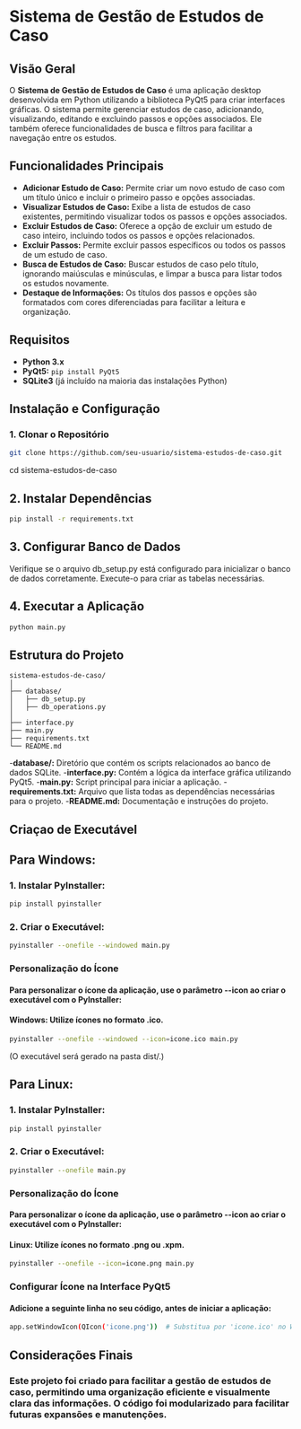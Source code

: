 # Sistema de Gestão de Estudos de Caso

## Visão Geral
O **Sistema de Gestão de Estudos de Caso** é uma aplicação desktop desenvolvida em Python utilizando a biblioteca PyQt5 para criar interfaces gráficas. O sistema permite gerenciar estudos de caso, adicionando, visualizando, editando e excluindo passos e opções associados. Ele também oferece funcionalidades de busca e filtros para facilitar a navegação entre os estudos.

## Funcionalidades Principais
- **Adicionar Estudo de Caso:** Permite criar um novo estudo de caso com um título único e incluir o primeiro passo e opções associadas.
- **Visualizar Estudos de Caso:** Exibe a lista de estudos de caso existentes, permitindo visualizar todos os passos e opções associados.
- **Excluir Estudos de Caso:** Oferece a opção de excluir um estudo de caso inteiro, incluindo todos os passos e opções relacionados.
- **Excluir Passos:** Permite excluir passos específicos ou todos os passos de um estudo de caso.
- **Busca de Estudos de Caso:** Buscar estudos de caso pelo título, ignorando maiúsculas e minúsculas, e limpar a busca para listar todos os estudos novamente.
- **Destaque de Informações:** Os títulos dos passos e opções são formatados com cores diferenciadas para facilitar a leitura e organização.

## Requisitos
- **Python 3.x**
- **PyQt5:** `pip install PyQt5`
- **SQLite3** (já incluído na maioria das instalações Python)

## Instalação e Configuração

### 1. Clonar o Repositório
```bash
git clone https://github.com/seu-usuario/sistema-estudos-de-caso.git
```
cd sistema-estudos-de-caso

## 2. Instalar Dependências
```bash
pip install -r requirements.txt
```
## 3. Configurar Banco de Dados

Verifique se o arquivo db_setup.py está configurado para inicializar o banco de dados corretamente. Execute-o para criar as tabelas necessárias.

## 4. Executar a Aplicação
```bash
python main.py
```
## Estrutura do Projeto
```
sistema-estudos-de-caso/
│
├── database/
│   ├── db_setup.py
│   ├── db_operations.py
│
├── interface.py
├── main.py
├── requirements.txt
└── README.md
```
-**database/:** Diretório que contém os scripts relacionados ao banco de dados SQLite.
-**interface.py:** Contém a lógica da interface gráfica utilizando PyQt5.
-**main.py:** Script principal para iniciar a aplicação.
-**requirements.txt:** Arquivo que lista todas as dependências necessárias para o projeto.
-**README.md:** Documentação e instruções do projeto.

## Criaçao de Executável

## Para Windows:

### 1. Instalar PyInstaller:
```bash
pip install pyinstaller
```
### 2. Criar o Executável:
```bash
pyinstaller --onefile --windowed main.py
```

### Personalização do Ícone
#### Para personalizar o ícone da aplicação, use o parâmetro --icon ao criar o executável com o PyInstaller:

#### Windows: Utilize ícones no formato .ico.

```bash
pyinstaller --onefile --windowed --icon=icone.ico main.py
```
(O executável será gerado na pasta dist/.)

## Para Linux:

### 1. Instalar PyInstaller:
```bash
pip install pyinstaller
```
### 2. Criar o Executável:
```bash
pyinstaller --onefile main.py
```
### Personalização do Ícone
#### Para personalizar o ícone da aplicação, use o parâmetro --icon ao criar o executável com o PyInstaller:

#### Linux: Utilize ícones no formato .png ou .xpm.

```bash
pyinstaller --onefile --icon=icone.png main.py
```
### Configurar Ícone na Interface PyQt5

#### Adicione a seguinte linha no seu código, antes de iniciar a aplicação:
```bash
app.setWindowIcon(QIcon('icone.png'))  # Substitua por 'icone.ico' no Windows
```
## Considerações Finais

### Este projeto foi criado para facilitar a gestão de estudos de caso, permitindo uma organização eficiente e visualmente clara das informações. O código foi modularizado para facilitar futuras expansões e manutenções.





